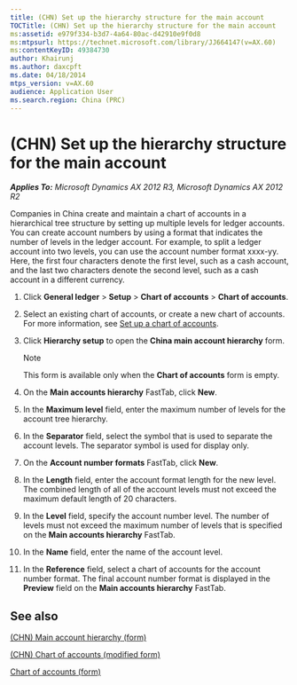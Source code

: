 ```yaml
---
title: (CHN) Set up the hierarchy structure for the main account
TOCTitle: (CHN) Set up the hierarchy structure for the main account
ms:assetid: e979f334-b3d7-4a64-80ac-d42910e9f0d8
ms:mtpsurl: https://technet.microsoft.com/library/JJ664147(v=AX.60)
ms:contentKeyID: 49384730
author: Khairunj
ms.author: daxcpft
ms.date: 04/18/2014
mtps_version: v=AX.60
audience: Application User
ms.search.region: China (PRC)
---
```


# (CHN) Set up the hierarchy structure for the main account 


_**Applies To:** Microsoft Dynamics AX 2012 R3, Microsoft Dynamics AX 2012 R2_

Companies in China create and maintain a chart of accounts in a hierarchical tree structure by setting up multiple levels for ledger accounts. You can create account numbers by using a format that indicates the number of levels in the ledger account. For example, to split a ledger account into two levels, you can use the account number format xxxx-yy. Here, the first four characters denote the first level, such as a cash account, and the last two characters denote the second level, such as a cash account in a different currency.

1.  Click **General ledger** \> **Setup** \> **Chart of accounts** \> **Chart of accounts**.

2.  Select an existing chart of accounts, or create a new chart of accounts. For more information, see [Set up a chart of accounts](set-up-a-chart-of-accounts.md).

3.  Click **Hierarchy setup** to open the **China main account hierarchy** form.
    

    > [!NOTE]
    > <P>This form is available only when the <STRONG>Chart of accounts</STRONG> form is empty.</P>



4.  On the **Main accounts hierarchy** FastTab, click **New**.

5.  In the **Maximum level** field, enter the maximum number of levels for the account tree hierarchy.

6.  In the **Separator** field, select the symbol that is used to separate the account levels. The separator symbol is used for display only.

7.  On the **Account number formats** FastTab, click **New**.

8.  In the **Length** field, enter the account format length for the new level. The combined length of all of the account levels must not exceed the maximum default length of 20 characters.

9.  In the **Level** field, specify the account number level. The number of levels must not exceed the maximum number of levels that is specified on the **Main accounts hierarchy** FastTab.

10. In the **Name** field, enter the name of the account level.

11. In the **Reference** field, select a chart of accounts for the account number format. The final account number format is displayed in the **Preview** field on the **Main accounts hierarchy** FastTab.

## See also

[(CHN) Main account hierarchy (form)](https://technet.microsoft.com/library/jj664039\(v=ax.60\))

[(CHN) Chart of accounts (modified form)](https://technet.microsoft.com/library/jj664101\(v=ax.60\))

[Chart of accounts (form)](https://technet.microsoft.com/library/aa618234\(v=ax.60\))

  


